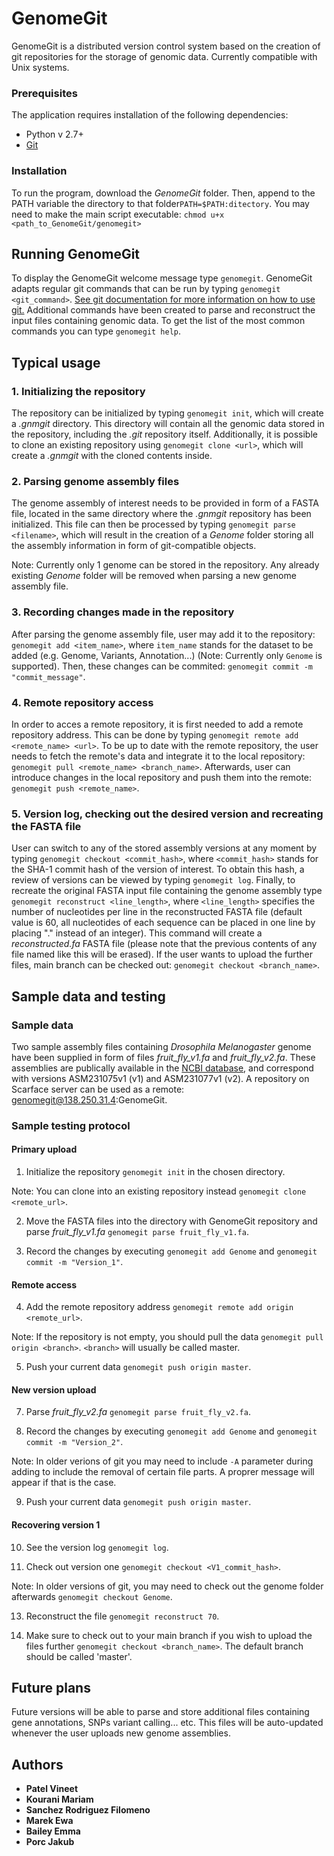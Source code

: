 # GenomeGit

GenomeGit is a distributed version control system based on the creation of git repositories for the storage of genomic data. Currently compatible with Unix systems.

### Prerequisites

The application requires installation of the following dependencies: 
* Python v 2.7+
* [Git](https://git-scm.com/downloads)

### Installation

To run the program, download the *GenomeGit* folder. Then, append to the PATH variable the directory to that folder```PATH=$PATH:ditectory```. You may need to make the main script executable: ```chmod u+x <path_to_GenomeGit/genomegit>```


## Running GenomeGit

To display the GenomeGit welcome message type ```genomegit```.
GenomeGit adapts regular git commands that can be run by typing ```genomegit <git_command>```. [See git documentation for more information on how to use git.](https://git-scm.com/doc)
Additional commands have been created to parse and reconstruct the input files containing genomic data.
To get the list of the most common commands you can type ```genomegit help```.

## Typical usage

### 1. Initializing the repository
The repository can be initialized by typing ```genomegit init```, which will create a *.gnmgit* directory. This directory will contain all the genomic data stored in the repository, including the *.git* repository itself. Additionally, it is possible to clone an existing repository using ```genomegit clone <url>```, which will create a *.gnmgit* with the cloned contents inside.

### 2. Parsing genome assembly files
The genome assembly of interest needs to be provided in form of a FASTA file, located in the same directory where the *.gnmgit* repository has been initialized. This file can then be processed by typing ```genomegit parse <filename>```, which will result in the creation of a *Genome* folder storing all the assembly information in form of git-compatible objects.

Note: Currently only 1 genome can be stored in the repository. Any already existing *Genome* folder will be removed when parsing a new genome assembly file.

### 3. Recording changes made in the repository
After parsing the genome assembly file, user may add it to the repository: ```genomegit add <item_name>```, where ```item_name``` stands for the dataset to be added (e.g. Genome, Variants, Annotation...) (Note: Currently only ```Genome``` is supported).
Then, these changes can be commited: ```genomegit commit -m "commit_message"```.

### 4. Remote repository access
In order to acces a remote repository, it is first needed to add a remote repository address. This can be done by typing ```genomegit remote add <remote_name> <url>```. To be up to date with the remote repository, the user needs to fetch the remote's data and integrate it to the local repository: ```genomegit pull <remote_name> <branch_name>```. Afterwards, user can introduce changes in the local repository and push them into the remote: ```genomegit push <remote_name>```.

### 5. Version log, checking out the desired version and recreating the FASTA file
User can switch to any of the stored assembly versions at any moment by typing ```genomegit checkout <commit_hash>```, where ```<commit_hash>``` stands for the SHA-1 commit hash of the version of interest. To obtain this hash, a review of versions can be viewed by typing ```genomegit log```. Finally, to recreate the original FASTA input file containing the genome assembly type ```genomegit reconstruct <line_length>```, where ```<line_length>``` specifies the number of nucleotides per line in the reconstructed FASTA file (default value is 60, all nucleotides of each sequence can be placed in one line by placing "." instead of an integer). This command will create a *reconstructed.fa* FASTA file (please note that the previous contents of any file named like this will be erased). If the user wants to upload the further files, main branch can be checked out: ```genomegit checkout <branch_name>```.

## Sample data and testing

### Sample data
Two sample assembly files containing *Drosophila Melanogaster* genome have been supplied in form of files *fruit_fly_v1.fa* and *fruit_fly_v2.fa*. These assemblies are publically available in the [NCBI database](https://www.ncbi.nlm.nih.gov/genome?term=vih&cmd=DetailsSearch), and correspond with versions ASM231075v1 (v1) and ASM231077v1 (v2). A repository on Scarface server can be used as a remote: genomegit@138.250.31.4:GenomeGit.

### Sample testing protocol

#### Primary upload
1. Initialize the repository ```genomegit init``` in the chosen directory.

Note: You can clone into an existing repository instead ```genomegit clone <remote_url>```.

2. Move the FASTA files into the directory with GenomeGit repository and parse *fruit_fly_v1.fa* ```genomegit parse fruit_fly_v1.fa```.

3. Record the changes by executing ```genomegit add Genome``` and ```genomegit commit -m "Version_1"```.

#### Remote access
4. Add the remote repository address ```genomegit remote add origin <remote_url>```.

Note: If the repository is not empty, you should pull the data ```genomegit pull origin <branch>```. ```<branch>``` will usually be called master.

5. Push your current data ```genomegit push origin master```.

#### New version upload
7. Parse *fruit_fly_v2.fa* ```genomegit parse fruit_fly_v2.fa```.

8. Record the changes by executing ```genomegit add Genome``` and ```genomegit commit -m "Version_2"```.

Note:	In older verions of git you may need to include ```-A``` parameter during adding to include the removal of certain file parts. A proprer message will appear if that is the case.

9. Push your current data ```genomegit push origin master```.

#### Recovering version 1
10. See the version log ```genomegit log```.

11. Check out version one ```genomegit checkout <V1_commit_hash>```.

Note: In older versions of git, you may need to check out the genome folder afterwards ```genomegit checkout Genome```.

13. Reconstruct the file ```genomegit reconstruct 70```.

14. Make sure to check out to your main branch if you wish to upload the files further ```genomegit checkout <branch_name>```. The default branch should be called 'master'.

## Future plans
Future versions will be able to parse and store additional files containing gene annotations, SNPs variant calling... etc. This files will be auto-updated whenever the user uploads new genome assemblies.

## Authors

* **Patel Vineet**
* **Kourani Mariam**
* **Sanchez Rodriguez Filomeno**
* **Marek Ewa**
* **Bailey Emma**
* **Porc Jakub**
